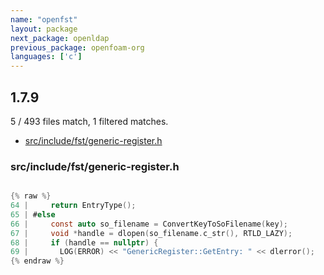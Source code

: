 ```yaml
---
name: "openfst"
layout: package
next_package: openldap
previous_package: openfoam-org
languages: ['c']
---
```

## 1.7.9
5 / 493 files match, 1 filtered matches.

 - [src/include/fst/generic-register.h](#srcincludefstgeneric-registerh)

### src/include/fst/generic-register.h

```c

{% raw %}
64 |     return EntryType();
65 | #else
66 |     const auto so_filename = ConvertKeyToSoFilename(key);
67 |     void *handle = dlopen(so_filename.c_str(), RTLD_LAZY);
68 |     if (handle == nullptr) {
69 |       LOG(ERROR) << "GenericRegister::GetEntry: " << dlerror();
{% endraw %}

```